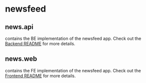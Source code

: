 # newsfeed

## news.api

contains the BE implementation of the newsfeed app.
Check out the [Backend README](./news.api/README.md) for more details.

## news.web

contains the FE implementation of the newsfeed app.
Check out the [Frontend README](./news.web/README.md) for more details.
